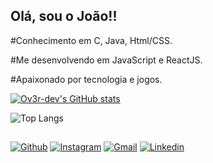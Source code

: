 ## Olá, sou o João!!

#Conhecimento em C, Java, Html/CSS.

#Me desenvolvendo em JavaScript e ReactJS.

#Apaixonado por tecnologia e jogos.

[![Ov3r-dev's GitHub stats](https://github-readme-stats.vercel.app/api?username=Ov3r-dev&show_icons=true&theme=dark)](https://github.com/anuraghazra/github-readme-stats)

![Top Langs](https://github-readme-stats.vercel.app/api/top-langs/?username=Ov3r-dev&langs_count=8&theme=dark&layout=donut-vertical)
##

[![Github](https://img.shields.io/badge/GitHub-100000?style=for-the-badge&logo=github&logoColor=white)](https://github.com/Ov3r-dev)
[![Instagram](https://img.shields.io/badge/Instagram-E4405F?style=for-the-badge&logo=instagram&logoColor=white)](https://www.instagram.com/gonzales_ov3r/)
[![Gmail](https://img.shields.io/badge/Gmail-D14836?style=for-the-badge&logo=gmail&logoColor=white)](joaopedrodev@gmail.com)
[![Linkedin](https://img.shields.io/badge/LinkedIn-0077B5?style=for-the-badge&logo=linkedin&logoColor=white)](https://www.linkedin.com/in/joão-pedro-07030628a/)

